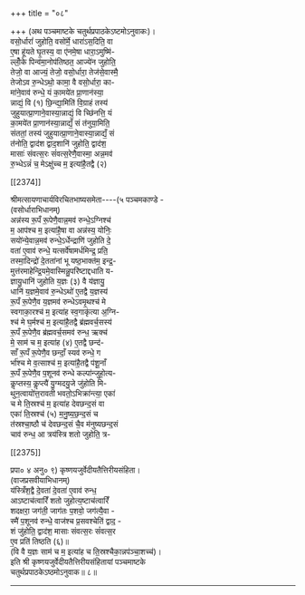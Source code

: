 +++
title = "०८"

+++
(अथ पञ्चमाष्टके चतुर्थप्रपाठकेऽष्टमोऽनुवाकः)।  
वसो॒र्धारां॑ जुहोति॒ वसो॑र्मे॒ धारा॑ऽस॒दिति॒ वा  
ए॒षा हू॑यते घृ॒तस्य॒ वा ए॑नमे॒षा धारा॒ऽमुष्मि॑-  
ल्लोँ॒के पिन्व॑मा॒नोप॑तिष्ठत॒ आज्ये॑न जुहोति॒  
तेजो॒ वा आज्यं॒ तेजो॒ वसो॒र्धारा॒ तेज॑से॒वास्मै॒  
तेजोऽव रु॒न्धेऽथो॒ कामा॒ वै वसो॒र्धारा॒ का-  
मा॑ने॒वाव॑ रुन्धे॒ यं का॒मये॑त प्रा॒णान॑स्या॒  
न्नाद्यं॒ वि (१) छि॒न्द्या॒मिति॑ वि॒ग्राहं तस्य॑  
जुहुयात्प्रा॒णाने॒वास्या॒न्नाद्यं॒ वि च्छि॑नत्ति॒ यं  
का॒मये॑त प्रा॒णान॑स्या॒न्नाद्यँ॒ सं त॑नुया॒मिति॒  
संततां॒ तस्य॑ जुहुयात्प्रा॒णाने॒वास्या॒न्नाद्यँ॒ सं  
त॑नोति॒ द्वाद॑श द्वाद॒शानि॑ जुहोति॒ द्वाद॑श॒  
मासाः॑ संवत्स॒रः सं॑वत्स॒रेणै॒वास्मा॒ अन्न॒मव॑  
रु॒भ्धेऽन्नं॑ च॒ मेऽक्षु॑च्च म॒ इत्या॑है॒तद्वै (२)

[[2374]]

श्रीमत्सायणाचार्यविरचितभाष्यसमेता----(५ पञ्चमकाण्डे -  
(वसोर्धाराभिधानम्)  
अन्न॑स्य रू॒पँ रू॒पेणै॒वान्न॒मव॑ रुन्धे॒ऽग्निश्च॑  
म॒ आप॑श्च म॒ इत्या॑है॒षा वा अन्न॑स्य॒ योनिः॒  
सयो॑न्ये॒वान्न॒मव॑ रुन्धे॒ऽर्धेन्द्राणि॑ जुहोति दे॒  
वता॑ ए॒वाव॑ रुन्धे॒ यत्सर्वे॑षामर्धमिन्द्र॒ प्रति॒  
तस्मा॒दिन्द्रो॑ दे॒तता॑नां भू यष्ठ॒भाक्त॑म॒ इन्द्र॒-  
मुत्त॑रमाहेन्द्रि॒यमे॒वास्मिन्नु॒परि॑ष्टाद्दधाति य-  
ज्ञायु॒धानि॑ जुहोति य॒ज्ञः (३) वै य॑ज्ञायु॒  
धानि॑ य॒ज्ञमे॒वाव॑ रु॒न्धेऽथो॑ ए॒तद्वै य॒ज्ञस्य॑  
रू॒पँ रू॒पेणै॒व य॒ज्ञमव॑ रुन्धेऽवमृ॒थश्च॑ मे  
स्वगाका॒रश्च॑ म॒ इत्या॑ह स्व॒गाकृ॑त्या अ॒ग्नि-  
श्च॑ मे घ॒र्मश्च॑ म॒ इत्या॑है॒तद्वै ब्र॑ह्मवर्च॒सस्य॑  
रू॒पँ रू॒पेणै॒व ब्र॑ह्मवर्च॒समव॑ रुन्ध॒ ऋक्च॑  
मे॒ साम॑ च म॒ इत्या॑ह (४) ए॒तद्वै छन्द॑-  
साँ रू॒पँ रू॒पेणै॒व छन्दाँ॒ स्यव॑ रुन्धे॒ ग  
र्भा॑श्च मे व॒त्साश्च॑ म॒ इत्या॑है॒तद्वै प॑शू॒नाँ  
रू॒पँ रू॒पेणै॒व प॒शूनव॑ रुन्धे कल्पा॑न्जुहो॒त्य-  
कॢप्तस्य॒ कॢप्त्यै॑ यु॒ग्मदयु॒जे जु॑होति मि-  
थुन॒त्वायो॑त्त॒रावती भवतो॒ऽभिक्रा॑न्त्या॒ एका॑  
च मे ति॒स्रश्च॑ म॒ इत्या॑ह देवछन्द॒सं वा  
एका॑ ति॒स्रश्च॑ (५) म॒नु॒ष्य॒छ॒न्द॒सं च  
त॑स्रश्चा॒ष्ठौ च॑ देवछन्द॒सं चै॒व म॑नुष्यछन्द॒सं  
चाव॑ रुन्ध॒ आ त्रय॑स्त्रि शतो जुहोति॒ त्र-

[[2375]]

प्रपा० ४ अनु० ९) कृष्णयजुर्वेदीयतैत्तिरीयसंहिता।  
(वाजप्रसवीयाभिधानम्)  
य॑स्त्रिँश॒द्वै दे॒वता॑ दे॒वता॑ ए॒वाव॑ रुन्ध॒  
आऽष्टाच॑त्वारिँ शतो जुहोत्य॒ष्टाच॑त्वारिँ  
शदक्षरा॒ जग॑ती॒ जाग॑तः प॒शवो॒ जग॑त्यै॒वा -  
स्मै॑ प॒शूनव॑ रुन्धे॒ वाज॑श्च प्र॒सवश्चेति॑ द्वाद॒ -  
शं जु॑होति॒ द्वाद॑श॒ मासाः संवत्स॒रः सं॑वत्स॒र  
ए॒व प्रति॑ तिष्ठति (६)॥  
(वि वै य॒ज्ञः साम॑ च म॒ इत्या॑ह च ति॒स्रश्चैका॒न्नप॑ञ्चा॒शच्च॑)।  
इति श्री कृष्णयजुर्वेदीयतैत्तिरीयसंहितायां पञ्चमाष्टके  
चतुर्थप्रपाठकेऽष्ठमोऽनुवाक॥ ८॥
___________
